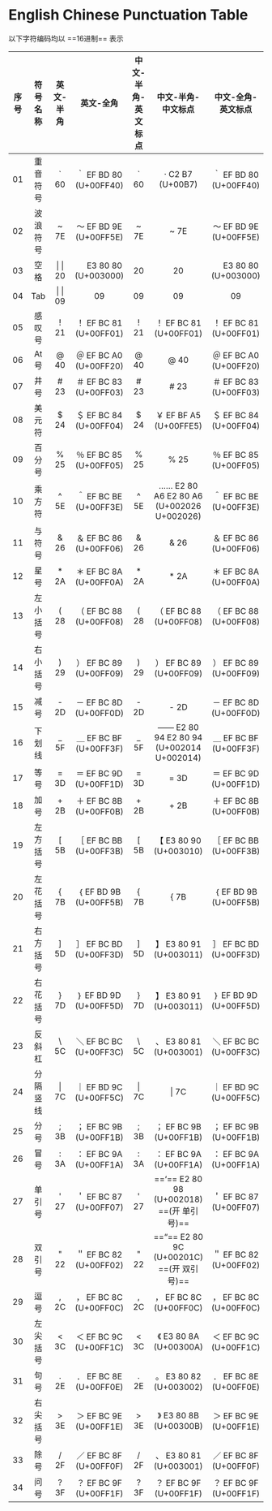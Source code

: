 # English Chinese Punctuation Table 

以下字符编码均以 ==16进制== 表示

|序号|    符号名称    |   英文-半角   |         英文-全角       |  中文-半角-英文标点  |                 中文-半角-中文标点                      |     中文-全角-英文标点      |                中文-全角-中文标点                 | 
|:--:|:--------------:|:-------------:|:-----------------------:|:--------------------:|:-------------------------------------------------------:|:---------------------------:|:-------------------------------------------------:| 
| 01 | 重音符号       | \` 60         |  ｀ EF BD 80 (U+00FF40) |        \` 60         |       · C2 B7 (U+00B7)                                  |      ｀ EF BD 80 (U+00FF40) |       · C2 B7 (U+00B7)                            | 
| 02 | 波浪符号       | ~ 7E          |  ～ EF BD 9E (U+00FF5E) |        ~ 7E          |        ~ 7E                                             |      ～ EF BD 9E (U+00FF5E) |      ～ EF BD 9E (U+00FF5E)                       | 
| 03 | 空格           | \| \|  20     |  　 E3 80 80 (U+003000) |          20          |          20                                             |      　 E3 80 80 (U+003000) |      　 E3 80 80 (U+003000)                       | 
| 04 | Tab            | \|	\| 09     |  	 09                 |     	 09            |        	 09                                          |       	 09                  |        	 09                                    | 
| 05 | 感叹号         | ! 21          |  ！ EF BC 81 (U+00FF01) |        ! 21          |      ！ EF BC 81 (U+00FF01)                             |      ！ EF BC 81 (U+00FF01) |      ！ EF BC 81 (U+00FF01)                       | 
| 06 | At号           | @ 40          |  ＠ EF BC A0 (U+00FF20) |        @ 40          |        @ 40                                             |      ＠ EF BC A0 (U+00FF20) |      ＠ EF BC A0 (U+00FF20)                       | 
| 07 | 井号           | # 23          |  ＃ EF BC 83 (U+00FF03) |        # 23          |        # 23                                             |      ＃ EF BC 83 (U+00FF03) |      ＃ EF BC 83 (U+00FF03)                       | 
| 08 | 美元符         | $ 24          |  ＄ EF BC 84 (U+00FF04) |        $ 24          |      ￥ EF BF A5 (U+00FFE5)                             |      ＄ EF BC 84 (U+00FF04) |      ￥ EF BF A5 (U+00FFE5)                       | 
| 09 | 百分号         | % 25          |  ％ EF BC 85 (U+00FF05) |        % 25          |        % 25                                             |      ％ EF BC 85 (U+00FF05) |      ％ EF BC 85 (U+00FF05)                       | 
| 10 | 乘方符         | ^ 5E          |  ＾ EF BC BE (U+00FF3E) |        ^ 5E          |   …… E2 80 A6 E2 80 A6 (U+002026 U+002026)              |      ＾ EF BC BE (U+00FF3E) |   …… E2 80 A6 E2 80 A6 (U+002026 U+002026)        | 
| 11 | 与 符号        | & 26          |  ＆ EF BC 86 (U+00FF06) |        & 26          |        & 26                                             |      ＆ EF BC 86 (U+00FF06) |      ＆ EF BC 86 (U+00FF06)                       | 
| 12 | 星 号          | * 2A          |  ＊ EF BC 8A (U+00FF0A) |        * 2A          |        * 2A                                             |      ＊ EF BC 8A (U+00FF0A) |       × C3 97 (U+00D7)                            | 
| 13 | 左小括号       | ( 28          |  （ EF BC 88 (U+00FF08) |        ( 28          |      （ EF BC 88 (U+00FF08)                             |      （ EF BC 88 (U+00FF08) |      （ EF BC 88 (U+00FF08)                       | 
| 14 | 右小括号       | ) 29          |  ） EF BC 89 (U+00FF09) |        ) 29          |      ） EF BC 89 (U+00FF09)                             |      ） EF BC 89 (U+00FF09) |      ） EF BC 89 (U+00FF09)                       | 
| 15 | 减 号          | - 2D          |  － EF BC 8D (U+00FF0D) |        - 2D          |        - 2D                                             |      － EF BC 8D (U+00FF0D) |      － EF BC 8D (U+00FF0D)                       | 
| 16 | 下划线         | _ 5F          |  ＿ EF BC BF (U+00FF3F) |        _ 5F          |   —— E2 80 94 E2 80 94 (U+002014 U+002014)              |      ＿ EF BC BF (U+00FF3F) |   —— E2 80 94 E2 80 94 (U+002014 U+002014)        |
| 17 | 等号           | = 3D          |  ＝ EF BC 9D (U+00FF1D) |        = 3D          |        = 3D                                             |      ＝ EF BC 9D (U+00FF1D) |      ＝ EF BC 9D (U+00FF1D)                       | 
| 18 | 加 号          | + 2B          |  ＋ EF BC 8B (U+00FF0B) |        + 2B          |        + 2B                                             |      ＋ EF BC 8B (U+00FF0B) |      ＋ EF BC 8B (U+00FF0B)                       | 
| 19 | 左方括号       | [ 5B          |  ［ EF BC BB (U+00FF3B) |        [ 5B          |      【 E3 80 90 (U+003010)                             |      ［ EF BC BB (U+00FF3B) |      【 E3 80 90 (U+003010)                       | 
| 20 | 左花括号       | { 7B          |  ｛ EF BD 9B (U+00FF5B) |        { 7B          |        { 7B                                             |      ｛ EF BD 9B (U+00FF5B) |      ｛ EF BD 9B (U+00FF5B)                       | 
| 21 | 右方括号       | ] 5D          |  ］ EF BC BD (U+00FF3D) |        ] 5D          |      】 E3 80 91 (U+003011)                             |      ］ EF BC BD (U+00FF3D) |      】 E3 80 91 (U+003011)                       | 
| 22 | 右花括号       | } 7D          |  ｝ EF BD 9D (U+00FF5D) |        } 7D          |      】 E3 80 91 (U+003011)                             |      ｝ EF BD 9D (U+00FF5D) |      ｝ EF BD 9D (U+00FF5D)                       | 
| 23 | 反 斜杠        | \ 5C          |  ＼ EF BC BC (U+00FF3C) |        \ 5C          |      、 E3 80 81 (U+003001)                             |      ＼ EF BC BC (U+00FF3C) |      ＼ EF BC BC (U+00FF3C)                       | 
| 24 | 分隔竖线       | \| 7C         |  ｜ EF BD 9C (U+00FF5C) |        \| 7C         |        \| 7C                                            |      ｜ EF BD 9C (U+00FF5C) |      ｜ EF BD 9C (U+00FF5C)                       | 
| 25 | 分 号          | ; 3B          |  ； EF BC 9B (U+00FF1B) |        ; 3B          |      ； EF BC 9B (U+00FF1B)                             |      ； EF BC 9B (U+00FF1B) |      ； EF BC 9B (U+00FF1B)                       | 
| 26 | 冒 号          | : 3A          |  ： EF BC 9A (U+00FF1A) |        : 3A          |      ： EF BC 9A (U+00FF1A)                             |      ： EF BC 9A (U+00FF1A) |      ： EF BC 9A (U+00FF1A)                       | 
| 27 | 单 引号        | ' 27          |  ＇ EF BC 87 (U+00FF07) |        ' 27          |      ==‘== E2 80 98 (U+002018) ==(开 单引号)==              |      ＇ EF BC 87 (U+00FF07) |      ==’== E2 80 99 (U+002019)   ==(闭 单引号)==      | 
| 28 | 双 引号        | " 22          |  ＂ EF BC 82 (U+00FF02) |        " 22          |      ==“== E2 80 9C (U+00201C) ==(开 双引号)==              |      ＂ EF BC 82 (U+00FF02) |      ==”== E2 80 9D (U+00201D)   ==(闭 双引号)==      | 
| 29 | 逗号           | , 2C          |  ， EF BC 8C (U+00FF0C) |        , 2C          |      ， EF BC 8C (U+00FF0C)                             |      ， EF BC 8C (U+00FF0C) |      ， EF BC 8C (U+00FF0C)                       | 
| 30 | 左尖括号       | < 3C          |  ＜ EF BC 9C (U+00FF1C) |        < 3C          |      《 E3 80 8A (U+00300A)                             |      ＜ EF BC 9C (U+00FF1C) |      《 E3 80 8A (U+00300A)                       | 
| 31 | 句号           | . 2E          |  ． EF BC 8E (U+00FF0E) |        . 2E          |      。 E3 80 82 (U+003002)                             |      ． EF BC 8E (U+00FF0E) |      。 E3 80 82 (U+003002)                       | 
| 32 | 右尖括号       | > 3E          |  ＞ EF BC 9E (U+00FF1E) |        > 3E          |      》 E3 80 8B (U+00300B)                             |      ＞ EF BC 9E (U+00FF1E) |      》 E3 80 8B (U+00300B)                       | 
| 33 | 除 号          | / 2F          |  ／ EF BC 8F (U+00FF0F) |        / 2F          |      、 E3 80 81 (U+003001)                             |      ／ EF BC 8F (U+00FF0F) |      、 E3 80 81 (U+003001)                       | 
| 34 | 问 号          | ? 3F          |  ？ EF BC 9F (U+00FF1F) |        ? 3F          |      ？ EF BC 9F (U+00FF1F)                             |      ？ EF BC 9F (U+00FF1F) |      ？ EF BC 9F (U+00FF1F)                       | 